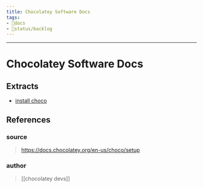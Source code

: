 ```yaml
---
title: Chocolatey Software Docs
tags:
- 📖docs
- 🚦status/backlog
---
```



---

# Chocolatey Software Docs

## Extracts

- [install choco](/Extracts/install%20choco.md)
## References

### source
>  https://docs.chocolatey.org/en-us/choco/setup
### author
>  [[chocolatey devs]]
